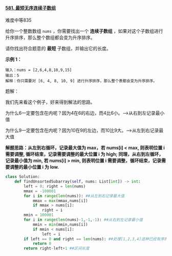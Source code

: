 #### [581. 最短无序连续子数组](https://leetcode-cn.com/problems/shortest-unsorted-continuous-subarray/)

难度中等835

给你一个整数数组 `nums` ，你需要找出一个 **连续子数组** ，如果对这个子数组进行升序排序，那么整个数组都会变为升序排序。

请你找出符合题意的 **最短** 子数组，并输出它的长度。

 

**示例 1：**

```
输入：nums = [2,6,4,8,10,9,15]
输出：5
解释：你只需要对 [6, 4, 8, 10, 9] 进行升序排序，那么整个表都会变为升序排序。
```

题解：

我们先来看这个例子，好来得到解法的思路。

为什么6一定要包含在内呢？因为4在6的右边，而4比6小。-->从右到左记录最小值

为什么9一定要包含在内呢？因为10在9的左边，而10比9大。-->从左到右记录最大值

**解题思路：从左到右循环，记录最大值为 max，若 nums[i] < max, 则表明位置 i 需要调整, 循环结束，记录需要调整的最大位置 i 为 high; 同理，从右到左循环，记录最小值为 min, 若 nums[i] > min, 则表明位置 i 需要调整，循环结束，记录需要调整的最小位置 i 为 low.**

```python
class Solution:
    def findUnsortedSubarray(self, nums: List[int]) -> int:
        left = 0; right = len(nums)
        mmax = -100001
        for i in range(len(nums)): ##从左到右记录最大值
            mmax = max(mmax,nums[i])
            if mmax > nums[i]: 
                right = i
        mmin = 100001
        for i in range(len(nums)-1,-1,-1): ##从右到左记录最小值
            mmin = min(mmin,nums[i])
            if mmin < nums[i]:
                left = i
        if left == 0 and right == len(nums): ##处理[1,2,3,4]这种已经有序的情况
            return 0
        return right-left+1 ##区间长度

```


